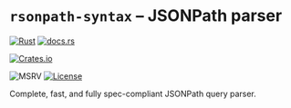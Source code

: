 # `rsonpath-syntax` &ndash; JSONPath parser

[![Rust](https://github.com/V0ldek/rsonpath/actions/workflows/rust.yml/badge.svg)](https://github.com/V0ldek/rsonpath/actions/workflows/rust.yml)
[![docs.rs](https://img.shields.io/docsrs/rsonpath-syntax?logo=docs.rs)](https://docs.rs/crate/rsonpath-syntax/latest)

[![Crates.io](https://img.shields.io/crates/v/rsonpath-syntax?logo=docs.rs)](https://crates.io/crates/rsonpath-syntax)

![MSRV](https://img.shields.io/badge/msrv-v1.67.1-orange?logo=rust "Minimum Supported Rust Version for `rsonpath-syntax`")
[![License](https://img.shields.io/crates/l/rsonpath)](https://choosealicense.com/licenses/mit/)

Complete, fast, and fully spec-compliant JSONPath query parser.
